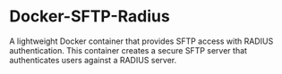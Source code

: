 # Docker-SFTP-Radius
A lightweight Docker container that provides SFTP access with RADIUS authentication. This container creates a secure SFTP server that authenticates users against a RADIUS server.
